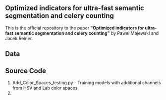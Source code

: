 ## Optimized indicators for ultra-fast semantic segmentation and celery counting
This is the official repository to the paper **"Optimized indicators for ultra-fast semantic segmentation and celery counting"** by Paweł Majewski and Jacek Reiner.

## Data

## Source Code

1) Add_Color_Spaces_testing.py - Training models with additional channels from HSV and Lab color spaces
2) 

